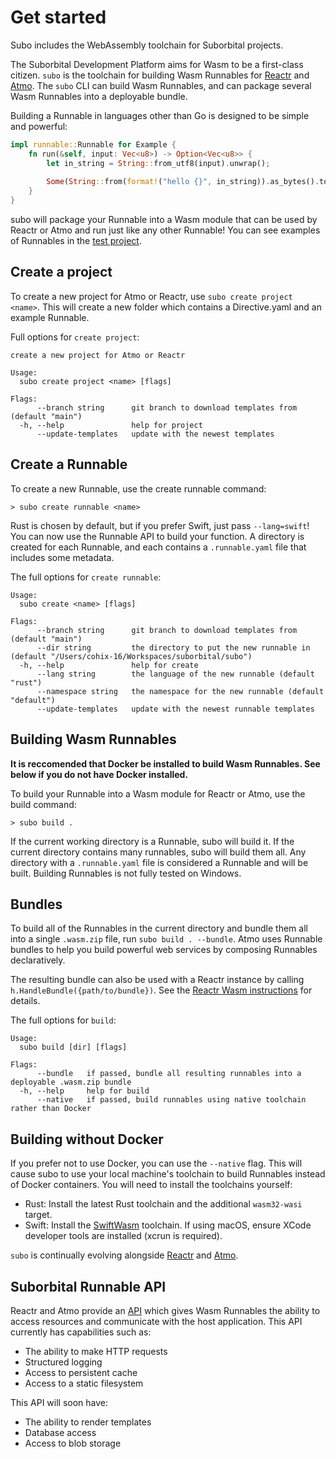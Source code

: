 # Get started

Subo includes the WebAssembly toolchain for Suborbital projects.

The Suborbital Development Platform aims for Wasm to be a first-class citizen. `subo` is the toolchain for building Wasm Runnables for [Reactr](https://github.com/suborbital/reactr) and [Atmo](https://github.com/suborbital/atmo). The `subo` CLI can build Wasm Runnables, and can package several Wasm Runnables into a deployable bundle.

Building a Runnable in languages other than Go is designed to be simple and powerful:
```rust
impl runnable::Runnable for Example {
    fn run(&self, input: Vec<u8>) -> Option<Vec<u8>> {
        let in_string = String::from_utf8(input).unwrap();
    
        Some(String::from(format!("hello {}", in_string)).as_bytes().to_vec())
    }
}
```
subo will package your Runnable into a Wasm module that can be used by Reactr or Atmo and run just like any other Runnable! You can see examples of Runnables in the [test project](../test-project).

## Create a project
To create a new project for Atmo or Reactr, use `subo create project <name>`. This will create a new folder which contains a Directive.yaml and an example Runnable.

Full options for `create project`:
```
create a new project for Atmo or Reactr

Usage:
  subo create project <name> [flags]

Flags:
      --branch string      git branch to download templates from (default "main")
  -h, --help               help for project
      --update-templates   update with the newest templates
```

## Create a Runnable
To create a new Runnable, use the create runnable command:
```
> subo create runnable <name>
```
Rust is chosen by default, but if you prefer Swift, just pass `--lang=swift`! You can now use the Runnable API to build your function. A directory is created for each Runnable, and each contains a `.runnable.yaml` file that includes some metadata.

The full options for `create runnable`:
```
Usage:
  subo create <name> [flags]

Flags:
      --branch string      git branch to download templates from (default "main")
      --dir string         the directory to put the new runnable in (default "/Users/cohix-16/Workspaces/suborbital/subo")
  -h, --help               help for create
      --lang string        the language of the new runnable (default "rust")
      --namespace string   the namespace for the new runnable (default "default")
      --update-templates   update with the newest runnable templates
```

## Building Wasm Runnables
**It is reccomended that Docker be installed to build Wasm Runnables. See below if you do not have Docker installed.**
 
To build your Runnable into a Wasm module for Reactr or Atmo, use the build command:
```
> subo build .
```
If the current working directory is a Runnable, subo will build it. If the current directory contains many runnables, subo will build them all. Any directory with a `.runnable.yaml` file is considered a Runnable and will be built. Building Runnables is not fully tested on Windows.

## Bundles
To build all of the Runnables in the current directory and bundle them all into a single `.wasm.zip` file, run `subo build . --bundle`. Atmo uses Runnable bundles to help you build powerful web services by composing Runnables declaratively.

The resulting bundle can also be used with a Reactr instance by calling `h.HandleBundle({path/to/bundle})`. See the [Reactr Wasm instructions](https://github.com/suborbital/reactr/blob/master/docs/wasm.md) for details.

The full options for `build`:
```
Usage:
  subo build [dir] [flags]

Flags:
      --bundle   if passed, bundle all resulting runnables into a deployable .wasm.zip bundle
  -h, --help     help for build
      --native   if passed, build runnables using native toolchain rather than Docker
```

## Building without Docker
If you prefer not to use Docker, you can use the `--native` flag. This will cause subo to use your local machine's toolchain to build Runnables instead of Docker containers. You will need to install the toolchains yourself:
- Rust: Install the latest Rust toolchain and the additional `wasm32-wasi` target.
- Swift: Install the [SwiftWasm](https://book.swiftwasm.org/getting-started/setup.html) toolchain. If using macOS, ensure XCode developer tools are installed (xcrun is required).

`subo` is continually evolving alongside [Reactr](https://github.com/suborbital/reactr) and [Atmo](https://github.com/suborbital/atmo).

## Suborbital Runnable API
Reactr and Atmo provide an [API](https://atmo.suborbital.dev/runnable-api/introduction) which gives Wasm Runnables the ability to access resources and communicate with the host application. This API currently has capabilities such as:
- The ability to make HTTP requests
- Structured logging
- Access to persistent cache
- Access to a static filesystem

This API will soon have:
- The ability to render templates
- Database access
- Access to blob storage